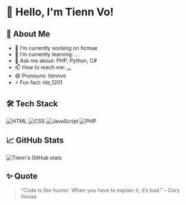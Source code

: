 # 👋 Hello, I'm Tienn Vo!

## 🚀 About Me
- 🔭 I’m currently working on hcmue
- 🌱 I’m currently learning: ...
- 💬 Ask me about: PHP, Python, C#
- 📫 How to reach me: [...](https://tiennvo.net/)
- 😄 Pronouns: tiennvo
- ⚡ Fun fact: nle_1201

## 🛠 Tech Stack
![HTML](https://img.shields.io/badge/-HTML5-E34F26?style=flat&logo=html5)
![CSS](https://img.shields.io/badge/-CSS3-1572B6?style=flat&logo=css3)
![JavaScript](https://img.shields.io/badge/-JavaScript-F7DF1E?style=flat&logo=javascript)
![PHP](https://img.shields.io/badge/-PHP-777BB4?style=flat&logo=php)

## 📈 GitHub Stats
![Tienn's GitHub stats](https://github-readme-stats.vercel.app/api?username=tiennvo&show_icons=true&theme=radical)

## ✨ Quote
> “Code is like humor. When you have to explain it, it’s bad.” – Cory House

